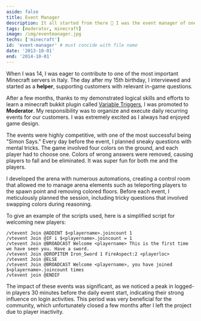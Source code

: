 ```yaml
---
aside: false
title: Event Manager 
description: It all started from there 🤩 I was the event manager of one of the most important Italian Minecraft servers. 
tags: [moderator, minecraft]
image: /img/eventmanager.jpg
techs: ['minecraft']
id: 'event-manager' # must concide with file name
date: '2013-10-01'
end: '2014-10-01'
--- 
```


When I was 14, I was eager to contribute to one of the most important Minecraft servers in Italy. 
The day after my 15th birthday, I interviewed and started as a **helper**, supporting customers with relevant in-game questions. 

After a few months, thanks to my demonstrated logical skills and efforts to learn a minecraft bukkit plugin called [Variable Triggers](https://web.archive.org/web/20170927060133/https://dev.bukkit.org/projects/variabletriggers), I was promoted to **Moderator**. 
My responsibility was to organize and execute daily recurring events for our customers. I was extremely excited as I always had enjoyed game design. 

The events were highly competitive, with one of the most successful being "Simon Says." Every day before the event, I planned sneaky questions with mental tricks.
The game involved four colors on the ground, and each player had to choose one. Colors of wrong answers were removed, causing players to fall and be eliminated. It was super fun for both me and the players.

I developed the arena with numerous automations, creating a control room that allowed me to manage arena elements such as teleporting players to the spawn point and removing colored floors.
Before each event, I meticulously planned the session, including tricky questions that involved swapping colors during reasoning.

To give an example of the scripts used, here is a simplified script for welcoming new players:

```
/vtevent Join @ADDINT $<playername>.joincount 1
/vtevent Join @IF i $<playername>.joincount = 1
/vtevent Join @BROADCAST Welcome <playername> This is the first time we have seen you. Have a sword.
/vtevent Join @DROPITEM Iron_Sword 1 FireAspect:2 <playerloc>
/vtevent Join @ELSE
/vtevent Join @BROADCAST Welcome <playername>, you have joined $<playername>.joincount times
/vtevent join @ENDIF
```

The impact of these events was significant, as we noticed a peak in logged-in players 30 minutes before the daily event start, indicating their strong influence on login activities. 
This period was very beneficial for the community, which unfortunately closed a few months after I left the project due to player inactivity.
